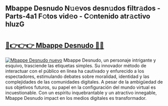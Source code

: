 ## Mbappe Desnudo N𝚞𝚎vos desn𝚞dos filtr𝚊dos - Parts-4a1 F𝚘tos vid𝚎o - C𝚘ntenido atr𝚊ctivo hluzG

# <h2><a href="http://mb6xks.tromn.icu/?c=Mbappe+Desnudo">🔗👉👉👉 Mbappe Desnudo 🔗🔗</a></h2>

[![Mbappe Desnudo nuevo](https://i.imgur.com/pEAQMta.gif)](http://mb6xks.tromn.icu/?c=Mbappe+Desnudo)
Mbappe Desnudo, un personaje intrigante y esquivo, trasciende las etiquetas simples. Su innovador método de interactuar con el público en línea ha cautivado y enfurecido a los espectadores, estimulando debates sobre moralidad, identidad y las complejidades de las comunidades digitales. A pesar de la ambigüedad de sus objetivos futuros, su papel en la configuración del mundo virtual es incuestionable. Con un espíritu inquebrantable y un atractivo innegable, Mbappe Desnudo impact en los medios digitales es transformador.
